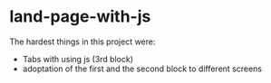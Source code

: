 # land-page-with-js

The hardest things in this project were:
- Tabs with using js (3rd block)
- adoptation of the first and the second block to different screens
